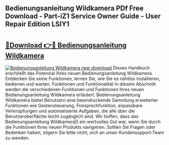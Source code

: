 ## Bedienungsanleitung Wildkamera PDf Free Download - Part-iZ1 Service Owner Guide - User Repair Edition LSIY1

# <h2><a href="http://df3hts4.blite.top/?on=Bedienungsanleitung+Wildkamera">🔗Download 👉🔴 Bedienungsanleitung Wildkamera</a></h2>

[![Bedienungsanleitung Wildkamera new download](https://i.imgur.com/lujVjoI.png)](http://df3hts4.blite.top/?on=Bedienungsanleitung+Wildkamera)
Dieses Handbuch erschließt das Potenzial Ihres neuen Bedienungsanleitung Wildkamera. Entdecken Sie seine Funktionen, lernen Sie, wie Sie es nahtlos installieren, bedienen und warten. Funktionen und Funktionalität In diesem Abschnitt werden die verschiedenen Funktionen und Funktionen Ihres neuen Bedienungsanleitung Wildkamera erläutert. Bedienungsanleitung Wildkamera bietet Benutzern eine beeindruckende Sammlung erweiterter Funktionen wie Gestensteuerung, Freisprechfunktion, anpassbare Verknüpfungen und automatisierte Aufgaben, die alle über die Benutzeroberfläche leicht zugänglich sind. Wir hoffen, dass das Bedienungsanleitung WildkameraD ein wertvolles Gut war, wenn Sie durch die Funktionen Ihres neuen Produkts navigieren. Sollten Sie Fragen oder Bedenken haben, zögern Sie bitte nicht, sich an unser Kundensupport-Team zu wenden.
